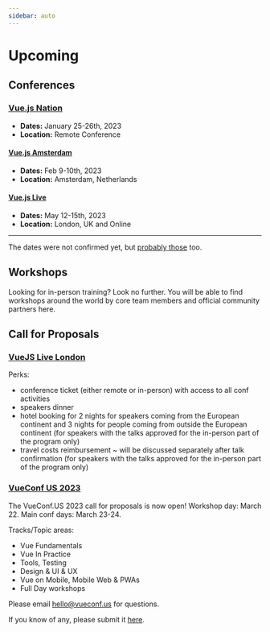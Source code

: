 ```yaml
---
sidebar: auto
---
```


# Upcoming

## Conferences

### [Vue.js Nation](https://vuejsnation.com/)

- **Dates:** January 25-26th, 2023
- **Location:** Remote Conference

#### [Vue.js Amsterdam](https://vuejs.amsterdam/)

- **Dates:** Feb 9-10th, 2023
- **Location:** Amsterdam, Netherlands

#### [Vue.js Live](https://vuejslive.com/)

- **Dates:** May 12-15th, 2023
- **Location:** London, UK and Online

---

The dates were not confirmed yet, but [probably those](/conferences/) too.

## Workshops

Looking for in-person training? Look no further. You will be able to find workshops around the world by core team members and official community partners here.

<EventsTimeline type="workshop" />

## Call for Proposals

### [VueJS Live London](https://forms.gle/V1727ta24LLFBqKD7)

Perks:

- conference ticket (either remote or in-person) with access to all conf activities
- speakers dinner
- hotel booking for 2 nights for speakers coming from the European continent and 3 nights for people coming from outside the European continent (for speakers with the talks approved for the in-person part of the program only)
- travel costs reimbursement ~ will be discussed separately after talk confirmation (for speakers with the talks approved for the in-person part of the program only)

### [VueConf US 2023](https://sessionize.com/vueconf-us-2023/)

The VueConf.US 2023 call for proposals is now open! Workshop day: March 22. Main conf days: March 23-24.

Tracks/Topic areas:

- Vue Fundamentals
- Vue In Practice
- Tools, Testing
- Design & UI & UX
- Vue on Mobile, Mobile Web & PWAs
- Full Day workshops

Please email hello@vueconf.us for questions.

If you know of any, please submit it [here](https://github.com/vuejs/events/issues/new?assignees=&labels=&template=cfp-submission.md&title=%5BCFP%5D).
